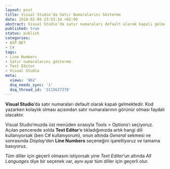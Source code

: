 ```yaml
---
layout: post
title: Visual Studio’da Satır Numaralarını Gösterme
date: 2010-02-09 23:53:14 +02:00
abstract: Visual Studio‘da satır numaraları default olarak kapalı gelmektedir. Kod yazarken kolaylık olması açısından satır numaralarının görünür olması faydalı olacaktır.
published: true
status: publish
categories:
- ASP.NET
- C#
tags:
- Line Numbers
- Satır numaralarını gösterme
- Text Editor
- Visual Studio
meta:
  views: '962'
  dsq_needs_sync: '1'
  dsq_thread_id: '3115627270'
---
```


**Visual Studio**‘da satır numaraları default olarak kapalı gelmektedir. Kod yazarken kolaylık olması açısından satır numaralarının görünür olması faydalı olacaktır.

Visual Studio‘muzda üst menüden sırasıyla Tools > Options‘ı seçiyoruz. Açılan pencerede solda **Text Editor**‘e tıkladığımızda artık hangi dili kullanıyorsak (ben C# kullanıyorum), onun altında *General* sekmesi ve sonrasında *Display*‘den **Line Numbers** seçeneğini işaretliyoruz ve tamama basıyoruz.

Tüm diller için geçerli olmasını istiyorsak yine *Text Editor*‘un altında *All Languages* diye bir seçenek var, aynı ayar tüm diller için geçerli olur.
